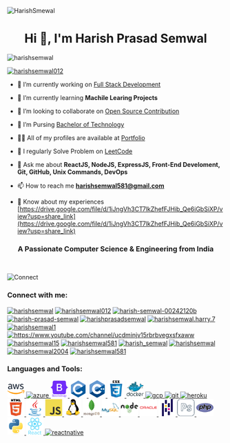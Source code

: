 ![HarishSmewal](https://github.com/user-attachments/assets/e9449c22-eccb-48f6-b5c9-cf76422845b9)
<h1 align="center">Hi 👋, I'm Harish Prasad Semwal</h1>

<p align="left"> <img src="https://komarev.com/ghpvc/?username=harishsemwal&label=Profile%20views&color=0e75b6&style=flat" alt="harishsemwal" /> </p>

<p align="left"> <a href="https://twitter.com/harishsemwal012" target="blank"><img src="https://img.shields.io/twitter/follow/harishsemwal012?logo=twitter&style=for-the-badge" alt="harishsemwal012" /></a> </p>

- 🔭 I’m currently working on [Full Stack Development](https://hpsemwal.netlify.app/)

- 🌱 I’m currently learning **Machile Learing Projects**

- 👯 I’m looking to collaborate on [Open Source Contribution](https://github.com/Harishsemwal)

- 🤝 I’m Pursing [Bachelor of Technology](https://www.gehu.ac.in/)

- 👨‍💻 All of my profiles are available at [Portfolio](https://heylink.me/harish_semwal/)

- 📝 I regularly Solve Problem on [LeetCode](https://leetcode.com/harishsemwal1/)

- 💬 Ask me about **ReactJS, NodeJS, ExpressJS, Front-End Develoment, Git, GitHub, Unix Commands, DevOps**

- 📫 How to reach me **harishsemwal581@gmail.com**

- 📄 Know about my experiences [https://drive.google.com/file/d/1iJngVh3CT7lkZhefFJHib_Qe6iGbSiXP/view?usp=share_link](https://drive.google.com/file/d/1iJngVh3CT7lkZhefFJHib_Qe6iGbSiXP/view?usp=share_link)

<h3 align="center">A Passionate Computer Science & Engineering from India</h3>
<br>

![Connect](https://github.com/user-attachments/assets/371560ef-a230-41f6-9d9b-8c973745db41)

<h3 align="left">Connect with me:</h3>
<p align="left">
<a href="https://codepen.io/harishsemwal" target="blank"><img align="center" src="https://raw.githubusercontent.com/rahuldkjain/github-profile-readme-generator/master/src/images/icons/Social/codepen.svg" alt="harishsemwal" height="30" width="40" /></a>
<a href="https://twitter.com/harishsemwal012" target="blank"><img align="center" src="https://raw.githubusercontent.com/rahuldkjain/github-profile-readme-generator/master/src/images/icons/Social/twitter.svg" alt="harishsemwal012" height="30" width="40" /></a>
<a href="https://linkedin.com/in/harish-semwal-00242120b" target="blank"><img align="center" src="https://raw.githubusercontent.com/rahuldkjain/github-profile-readme-generator/master/src/images/icons/Social/linked-in-alt.svg" alt="harish-semwal-00242120b" height="30" width="40" /></a>
<a href="https://stackoverflow.com/users/harish-prasad-semwal" target="blank"><img align="center" src="https://raw.githubusercontent.com/rahuldkjain/github-profile-readme-generator/master/src/images/icons/Social/stack-overflow.svg" alt="harish-prasad-semwal" height="30" width="40" /></a>
<a href="https://kaggle.com/harishprasadsemwal" target="blank"><img align="center" src="https://raw.githubusercontent.com/rahuldkjain/github-profile-readme-generator/master/src/images/icons/Social/kaggle.svg" alt="harishprasadsemwal" height="30" width="40" /></a>
<a href="https://fb.com/harishsemwal.harry.7" target="blank"><img align="center" src="https://raw.githubusercontent.com/rahuldkjain/github-profile-readme-generator/master/src/images/icons/Social/facebook.svg" alt="harishsemwal.harry.7" height="30" width="40" /></a>
<a href="https://instagram.com/harishsemwal1" target="blank"><img align="center" src="https://raw.githubusercontent.com/rahuldkjain/github-profile-readme-generator/master/src/images/icons/Social/instagram.svg" alt="harishsemwal1" height="30" width="40" /></a>
<a href="https://www.youtube.com/c/https://www.youtube.com/channel/ucdminjv15rbrbvegxsfxaww" target="blank"><img align="center" src="https://raw.githubusercontent.com/rahuldkjain/github-profile-readme-generator/master/src/images/icons/Social/youtube.svg" alt="https://www.youtube.com/channel/ucdminjv15rbrbvegxsfxaww" height="30" width="40" /></a>
<a href="https://www.codechef.com/users/harishsemwal15" target="blank"><img align="center" src="https://cdn.jsdelivr.net/npm/simple-icons@3.1.0/icons/codechef.svg" alt="harishsemwal15" height="30" width="40" /></a>
<a href="https://www.hackerrank.com/harishsemwal581" target="blank"><img align="center" src="https://raw.githubusercontent.com/rahuldkjain/github-profile-readme-generator/master/src/images/icons/Social/hackerrank.svg" alt="harishsemwal581" height="30" width="40" /></a>
<a href="https://codeforces.com/profile/harish_semwal" target="blank"><img align="center" src="https://raw.githubusercontent.com/rahuldkjain/github-profile-readme-generator/master/src/images/icons/Social/codeforces.svg" alt="harish_semwal" height="30" width="40" /></a>
<a href="https://www.leetcode.com/harishsemwal1" target="blank"><img align="center" src="https://raw.githubusercontent.com/rahuldkjain/github-profile-readme-generator/master/src/images/icons/Social/leet-code.svg" alt="harishsemwal" height="30" width="40" /></a>
<a href="https://www.hackerearth.com/harishsemwal2004" target="blank"><img align="center" src="https://raw.githubusercontent.com/rahuldkjain/github-profile-readme-generator/master/src/images/icons/Social/hackerearth.svg" alt="harishsemwal2004" height="30" width="40" /></a>
<a href="https://auth.geeksforgeeks.org/user/harishsemwal581" target="blank"><img align="center" src="https://raw.githubusercontent.com/rahuldkjain/github-profile-readme-generator/master/src/images/icons/Social/geeks-for-geeks.svg" alt="harishsemwal581" height="30" width="40" /></a>
</p>

<h3 align="left">Languages and Tools:</h3>
<p align="left"> <a href="https://aws.amazon.com" target="_blank" rel="noreferrer"> <img src="https://raw.githubusercontent.com/devicons/devicon/master/icons/amazonwebservices/amazonwebservices-original-wordmark.svg" alt="aws" width="40" height="40"/> </a> <a href="https://azure.microsoft.com/en-in/" target="_blank" rel="noreferrer"> <img src="https://www.vectorlogo.zone/logos/microsoft_azure/microsoft_azure-icon.svg" alt="azure" width="40" height="40"/> </a> <a href="https://getbootstrap.com" target="_blank" rel="noreferrer"> <img src="https://raw.githubusercontent.com/devicons/devicon/master/icons/bootstrap/bootstrap-plain-wordmark.svg" alt="bootstrap" width="40" height="40"/> </a> <a href="https://www.cprogramming.com/" target="_blank" rel="noreferrer"> <img src="https://raw.githubusercontent.com/devicons/devicon/master/icons/c/c-original.svg" alt="c" width="40" height="40"/> </a> <a href="https://www.w3schools.com/cpp/" target="_blank" rel="noreferrer"> <img src="https://raw.githubusercontent.com/devicons/devicon/master/icons/cplusplus/cplusplus-original.svg" alt="cplusplus" width="40" height="40"/> </a> <a href="https://www.w3schools.com/css/" target="_blank" rel="noreferrer"> <img src="https://raw.githubusercontent.com/devicons/devicon/master/icons/css3/css3-original-wordmark.svg" alt="css3" width="40" height="40"/> </a> <a href="https://www.docker.com/" target="_blank" rel="noreferrer"> <img src="https://raw.githubusercontent.com/devicons/devicon/master/icons/docker/docker-original-wordmark.svg" alt="docker" width="40" height="40"/> </a> <a href="https://cloud.google.com" target="_blank" rel="noreferrer"> <img src="https://www.vectorlogo.zone/logos/google_cloud/google_cloud-icon.svg" alt="gcp" width="40" height="40"/> </a> <a href="https://git-scm.com/" target="_blank" rel="noreferrer"> <img src="https://www.vectorlogo.zone/logos/git-scm/git-scm-icon.svg" alt="git" width="40" height="40"/> </a> <a href="https://heroku.com" target="_blank" rel="noreferrer"> <img src="https://www.vectorlogo.zone/logos/heroku/heroku-icon.svg" alt="heroku" width="40" height="40"/> </a> <a href="https://www.w3.org/html/" target="_blank" rel="noreferrer"> <img src="https://raw.githubusercontent.com/devicons/devicon/master/icons/html5/html5-original-wordmark.svg" alt="html5" width="40" height="40"/> </a> <a href="https://www.java.com" target="_blank" rel="noreferrer"> <img src="https://raw.githubusercontent.com/devicons/devicon/master/icons/java/java-original.svg" alt="java" width="40" height="40"/> </a> <a href="https://developer.mozilla.org/en-US/docs/Web/JavaScript" target="_blank" rel="noreferrer"> <img src="https://raw.githubusercontent.com/devicons/devicon/master/icons/javascript/javascript-original.svg" alt="javascript" width="40" height="40"/> </a> <a href="https://www.linux.org/" target="_blank" rel="noreferrer"> <img src="https://raw.githubusercontent.com/devicons/devicon/master/icons/linux/linux-original.svg" alt="linux" width="40" height="40"/> </a> <a href="https://www.mongodb.com/" target="_blank" rel="noreferrer"> <img src="https://raw.githubusercontent.com/devicons/devicon/master/icons/mongodb/mongodb-original-wordmark.svg" alt="mongodb" width="40" height="40"/> </a> <a href="https://www.mysql.com/" target="_blank" rel="noreferrer"> <img src="https://raw.githubusercontent.com/devicons/devicon/master/icons/mysql/mysql-original-wordmark.svg" alt="mysql" width="40" height="40"/> </a> <a href="https://nodejs.org" target="_blank" rel="noreferrer"> <img src="https://raw.githubusercontent.com/devicons/devicon/master/icons/nodejs/nodejs-original-wordmark.svg" alt="nodejs" width="40" height="40"/> </a> <a href="https://www.oracle.com/" target="_blank" rel="noreferrer"> <img src="https://raw.githubusercontent.com/devicons/devicon/master/icons/oracle/oracle-original.svg" alt="oracle" width="40" height="40"/> </a> <a href="https://pandas.pydata.org/" target="_blank" rel="noreferrer"> <img src="https://raw.githubusercontent.com/devicons/devicon/2ae2a900d2f041da66e950e4d48052658d850630/icons/pandas/pandas-original.svg" alt="pandas" width="40" height="40"/> </a> <a href="https://www.photoshop.com/en" target="_blank" rel="noreferrer"> <img src="https://raw.githubusercontent.com/devicons/devicon/master/icons/photoshop/photoshop-line.svg" alt="photoshop" width="40" height="40"/> </a> <a href="https://www.php.net" target="_blank" rel="noreferrer"> <img src="https://raw.githubusercontent.com/devicons/devicon/master/icons/php/php-original.svg" alt="php" width="40" height="40"/> </a> <a href="https://www.python.org" target="_blank" rel="noreferrer"> <img src="https://raw.githubusercontent.com/devicons/devicon/master/icons/python/python-original.svg" alt="python" width="40" height="40"/> </a> <a href="https://reactjs.org/" target="_blank" rel="noreferrer"> <img src="https://raw.githubusercontent.com/devicons/devicon/master/icons/react/react-original-wordmark.svg" alt="react" width="40" height="40"/> </a> <a href="https://reactnative.dev/" target="_blank" rel="noreferrer"> <img src="https://reactnative.dev/img/header_logo.svg" alt="reactnative" width="40" height="40"/> </a> </p>
